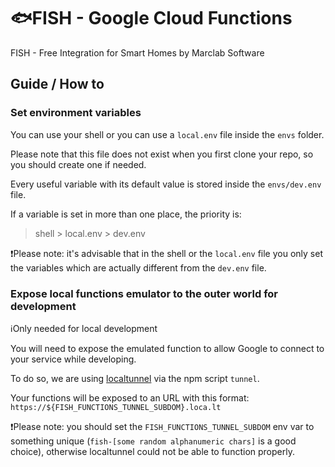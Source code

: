 # :fish:FISH - Google Cloud Functions

FISH - Free Integration for Smart Homes by Marclab Software

## Guide / How to

### Set environment variables

You can use your shell or you can use a `local.env` file inside the `envs` folder.

Please note that this file does not exist when you first clone your repo, so you should create one if needed.

Every useful variable with its default value is stored inside the `envs/dev.env` file.

If a variable is set in more than one place, the priority is:

> shell > local.env > dev.env

:exclamation:Please note: it's advisable that in the shell or the `local.env` file you only set
the variables which are actually different from the `dev.env` file.

### Expose local functions emulator to the outer world for development

:information_source:Only needed for local development

You will need to expose the emulated function to allow Google to connect to your service while
developing.

To do so, we are using [localtunnel](https://github.com/localtunnel/localtunnel) via the npm script `tunnel`.

Your functions will be exposed to an URL with this format: `https://${FISH_FUNCTIONS_TUNNEL_SUBDOM}.loca.lt`

:exclamation:Please note: you should set the `FISH_FUNCTIONS_TUNNEL_SUBDOM` env var to something unique (`fish-[some random alphanumeric chars]` is a good choice), otherwise localtunnel could not be able to function properly.
